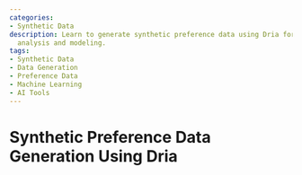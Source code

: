 ```yaml
---
categories:
- Synthetic Data
description: Learn to generate synthetic preference data using Dria for improved data
  analysis and modeling.
tags:
- Synthetic Data
- Data Generation
- Preference Data
- Machine Learning
- AI Tools
---
```


# Synthetic Preference Data Generation Using Dria